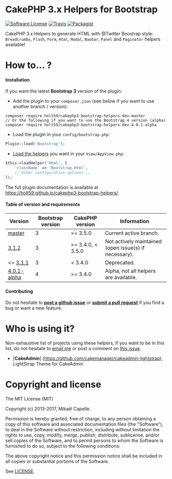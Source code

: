 CakePHP 3.x Helpers for Bootstrap
=================================

[![Software License](https://img.shields.io/badge/license-MIT-brightgreen.svg?style=flat-square)](LICENSE)
[![Travis](https://img.shields.io/travis/Holt59/cakephp3-bootstrap-helpers/master.svg?style=flat-square)](https://travis-ci.com/Holt59/cakephp3-bootstrap-helpers)
[![Packagist](https://img.shields.io/packagist/dt/holt59/cakephp3-bootstrap-helpers.svg?style=flat-square)](https://packagist.org/packages/holt59/cakephp3-bootstrap-helpers)

CakePHP 3.x Helpers to generate HTML with @Twitter Boostrap style: `Breadcrumbs`, `Flash`, `Form`, `Html`, `Modal`, `Navbar`,
`Panel` and `Paginator` helpers available!

How to... ?
===========

#### Installation

If you want the latest **Bootstrap 3** version of the plugin:

- Add the plugin to your `composer.json` (see below if you want to use another branch / version):

```
composer require holt59/cakephp3-bootstrap-helpers:dev-master
// Or the following if you want to use the Bootstrap 4 version (alpha)
composer require holt59/cakephp3-bootstrap-helpers:dev-4.0.1-alpha
```

- Load the plugin in your `config/bootstrap.php`:

```php
Plugin::load('Bootstrap');
```

- [Load the helpers](https://book.cakephp.org/3.0/en/views/helpers.html#configuring-helpers) you want in your `View/AppView.php`:

```php
$this->loadHelper('Html', [
    'className' => 'Bootstrap.Html',
    // Other configuration options...
]);
```

The full plugin documentation is available at https://holt59.github.io/cakephp3-bootstrap-helpers/.

#### Table of version and requirements

| Version | Bootstrap version | CakePHP version | Information |
|---------|-------------------|-----------------|-------------|
| [master](https://github.com/Holt59/cakephp3-bootstrap-helpers/tree/master) | 3 | >= 3.5.0 | Current active branch. |
| [3.1.2](https://github.com/Holt59/cakephp3-bootstrap-helpers/tree/v3.1.2) | 3 | >= 3.4.0, < 3.5.0 | Not actively maintained (open issue(s) if necessary). |
| <= [3.1.1](https://github.com/Holt59/cakephp3-bootstrap-helpers/tree/v3.1.1) | 3 | < 3.4.0 | Deprecated. |
| [4.0.1-alpha](https://github.com/Holt59/cakephp3-bootstrap-helpers/tree/4.0.1-alpha) | 4 | >= 3.4.0 | Alpha, not all helpers are available. |

#### Contributing

Do not hesitate to [**post a github issue**](https://github.com/Holt59/cakephp3-bootstrap-helpers/issues/new) or [**submit a pull request**](https://github.com/Holt59/cakephp3-bootstrap-helpers/pulls) if you find a bug or want a new feature.

Who is using it?
================

Non-exhaustive list of projects using these helpers, if you want to be in this list, do not hesitate to [email me](mailto:capelle.mikael@gmail.com) or post a comment on [this issue](https://github.com/Holt59/cakephp3-bootstrap-helpers/issues/32).

 - [**CakeAdmin**] (https://github.com/cakemanager/cakeadmin-lightstrap), LightStrap Theme for CakeAdmin

Copyright and license
=====================

The MIT License (MIT)

Copyright (c) 2013-2017, Mikaël Capelle.

Permission is hereby granted, free of charge, to any person obtaining a copy
of this software and associated documentation files (the "Software"), to deal
in the Software without restriction, including without limitation the rights
to use, copy, modify, merge, publish, distribute, sublicense, and/or sell
copies of the Software, and to permit persons to whom the Software is
furnished to do so, subject to the following conditions:

The above copyright notice and this permission notice shall be included in all
copies or substantial portions of the Software.

See [LICENSE](LICENSE).
